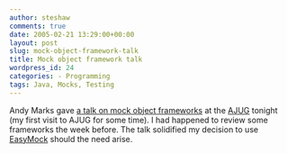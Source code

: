 ```yaml
---
author: steshaw
comments: true
date: 2005-02-21 13:29:00+00:00
layout: post
slug: mock-object-framework-talk
title: Mock object framework talk
wordpress_id: 24
categories: - Programming
tags: Java, Mocks, Testing
---
```


Andy Marks gave [a talk on mock object frameworks](http://www.corvine.org/blog/archives/2005/02/java_mock_objec_1.html) at the [AJUG](http://www.ajug.org.au/qjug/) tonight (my first visit to AJUG for some time). I had happened to review some frameworks the week before. The talk solidified my decision to use [EasyMock](http://easymock.org/) should the need arise.
